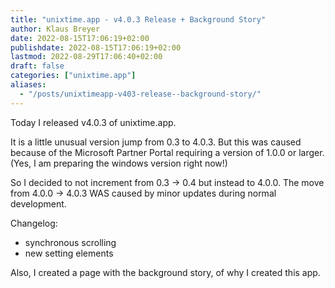 ```yaml
---
title: "unixtime.app - v4.0.3 Release + Background Story"
author: Klaus Breyer
date: 2022-08-15T17:06:19+02:00
publishdate: 2022-08-15T17:06:19+02:00
lastmod: 2022-08-29T17:06:40+02:00
draft: false
categories: ["unixtime.app"]
aliases:
  - "/posts/unixtimeapp-v403-release--background-story/"
---
```


Today I released v4.0.3 of unixtime.app.

It is a little unusual version jump from 0.3 to 4.0.3. But this was caused because of the Microsoft Partner Portal requiring a version of 1.0.0 or larger. (Yes, I am preparing the windows version right now!)

So I decided to not increment from 0.3 -> 0.4 but instead to 4.0.0. The move from 4.0.0 -> 4.0.3 WAS caused by minor updates during normal development.

Changelog:

- synchronous scrolling
- new setting elements

Also, I created a page with the background story, of why I created this app.
